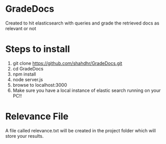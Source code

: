# GradeDocs
Created to hit elasticsearch with queries and grade the retrieved docs as relevant or not

# Steps to install

1. git clone https://github.com/shahdhr/GradeDocs.git
2. cd GradeDocs
3. npm install
4. node server.js
5. browse to localhost:3000
6. Make sure you have a local instance of elastic search running on your PC!!


# Relevance File
A file called relevance.txt will be created in the project folder which will store your results.
